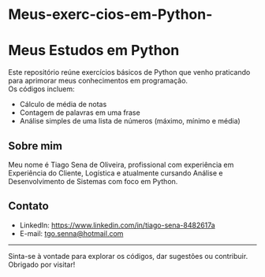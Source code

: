 # Meus-exerc-cios-em-Python-
# Meus Estudos em Python

Este repositório reúne exercícios básicos de Python que venho praticando para aprimorar meus conhecimentos em programação.  
Os códigos incluem:  

- Cálculo de média de notas  
- Contagem de palavras em uma frase  
- Análise simples de uma lista de números (máximo, mínimo e média)  

## Sobre mim

Meu nome é Tiago Sena de Oliveira, profissional com experiência em Experiência do Cliente, Logística e atualmente cursando Análise e Desenvolvimento de Sistemas com foco em Python.  

## Contato

- LinkedIn: https://www.linkedin.com/in/tiago-sena-8482617a  
- E-mail: tgo.senna@hotmail.com

---

Sinta-se à vontade para explorar os códigos, dar sugestões ou contribuir.  
Obrigado por visitar!
